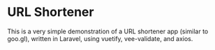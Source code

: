 URL Shortener
==============

This is a very simple demonstration of a URL shortener app (similar to goo.gl), written in Laravel, using vuetify, vee-validate, and axios.
